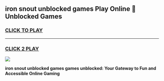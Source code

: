 
## iron snout unblocked games Play Online 👋 Unblocked Games
<h3>
<a href="https://premium.freeplayer.one?title=iron_snout_unblocked_games&ref=19F">CLICK TO PLAY</a></h3>
<hr>

<h3>
<a href="https://premium.freeplayer.one?title=iron_snout_unblocked_games&ref=19F">CLICK 2 PLAY</a>
  
</h3>

<a href="https://premium.freeplayer.one?title=iron_snout_unblocked_games&ref=19F"><img src="https://clearcache.store/games.png"></a>


**iron snout unblocked games games unblocked: Your Gateway to Fun and Accessible Online Gaming**
